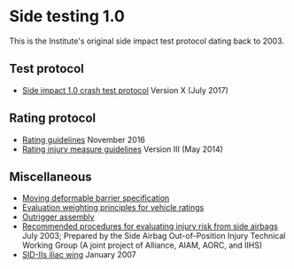 # Side testing 1.0

This is the Institute's original side impact test protocol dating back to 2003.

## Test protocol

- [Side impact 1.0 crash test protocol](Side%20crash%20test%20protocol%20-%20Version%20X.pdf) Version X (July 2017)

## Rating protocol

- [Rating guidelines](Rating%20guidelines.pdf) November 2016
- [Rating injury measure guidelines](Rating%20injury%20measure%20guidelines.pdf) Version III (May 2014)

## Miscellaneous

- [Moving deformable barrier specification](Moving%20deformable%20barrier%20spec.pdf)
- [Evaluation weighting principles for vehicle ratings](Weighting%20principles.pdf)
- [Outrigger assembly](Side%20impact%20outrigger%20assembly.pdf)
- [Recommended procedures for evaluating injury risk from side airbags](TWG%20side%20airbag%20evaluation%20procedures.pdf)
  July 2003; Prepared by the Side Airbag Out-of-Position Injury Technical Working Group (A joint project of Alliance,
  AIAM, AORC, and IIHS)
- [SID-IIs iliac wing](SID-IIs%20iliac%20wing.pdf) January 2007
